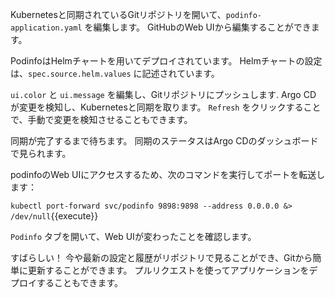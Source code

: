 Kubernetesと同期されているGitリポジトリを開いて、`podinfo-application.yaml` を編集します。
GitHubのWeb UIから編集することができます。

PodinfoはHelmチャートを用いてデプロイされています。
Helmチャートの設定は、`spec.source.helm.values` に記述されています。

`ui.color` と `ui.message` を編集し、Gitリポジトリにプッシュします.
Argo CD が変更を検知し、Kubernetesと同期を取ります。
`Refresh` をクリックすることで、手動で変更を検知させることもできます。

同期が完了するまで待ちます。
同期のステータスはArgo CDのダッシュボードで見られます。

podinfoのWeb UIにアクセスするため、次のコマンドを実行してポートを転送します：

`kubectl port-forward svc/podinfo 9898:9898 --address 0.0.0.0 &> /dev/null`{{execute}}

`Podinfo` タブを開いて、Web UIが変わったことを確認します。

すばらしい！
今や最新の設定と履歴がリポジトリで見ることができ、Gitから簡単に更新することができます。
プルリクエストを使ってアプリケーションをデプロイすることもできます。
